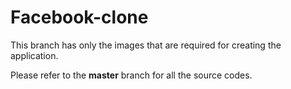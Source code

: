 # Facebook-clone

This branch has only the images that are required for creating the application.

Please refer to the **master** branch for all the source codes.
